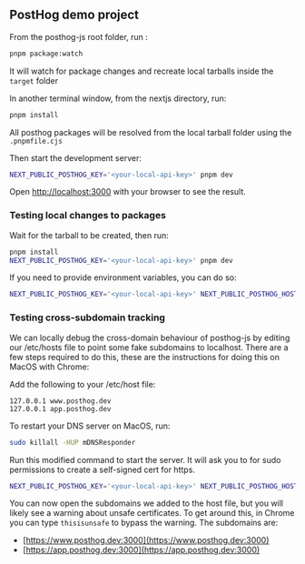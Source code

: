 ## PostHog demo project

From the posthog-js root folder, run :
```bash
pnpm package:watch
```
It will watch for package changes and recreate local tarballs inside the `target` folder

In another terminal window, from the nextjs directory, run:
```bash
pnpm install
```
All posthog packages will be resolved from the local tarball folder using the `.pnpmfile.cjs`

Then start the development server:
```bash
NEXT_PUBLIC_POSTHOG_KEY='<your-local-api-key>' pnpm dev
```

Open [http://localhost:3000](http://localhost:3000) with your browser to see the result.

### Testing local changes to packages

Wait for the tarball to be created, then run:
```bash
pnpm install
NEXT_PUBLIC_POSTHOG_KEY='<your-local-api-key>' pnpm dev
```

If you need to provide environment variables, you can do so:

```bash
NEXT_PUBLIC_POSTHOG_KEY='<your-local-api-key>' NEXT_PUBLIC_POSTHOG_HOST='http://localhost:8010' pnpm dev
```

### Testing cross-subdomain tracking

We can locally debug the cross-domain behaviour of posthog-js by editing our /etc/hosts file to point some fake
subdomains to localhost. There are a few steps required to do this, these are the instructions for doing this on MacOS
with Chrome:

Add the following to your /etc/host file:

```
127.0.0.1 www.posthog.dev
127.0.0.1 app.posthog.dev
```

To restart your DNS server on MacOS, run:

```bash
sudo killall -HUP mDNSResponder
```

Run this modified command to start the server. It will ask you to for sudo permissions to create a self-signed cert for https.

```bash
NEXT_PUBLIC_POSTHOG_KEY='<your-local-api-key>' NEXT_PUBLIC_POSTHOG_HOST='http://localhost:8000' pnpm dev-crossdomain
```

You can now open the subdomains we added to the host file, but you will likely see a warning about unsafe certificates. To get around this, in Chrome you can type `thisisunsafe` to bypass the warning.
The subdomains are:

- [https://www.posthog.dev:3000](https://www.posthog.dev:3000)
- [https://app.posthog.dev:3000](https://app.posthog.dev:3000)
